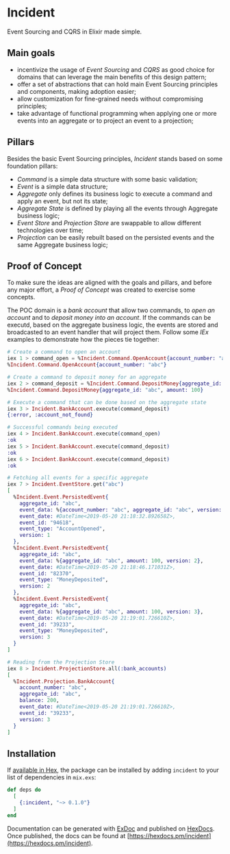 # Incident

Event Sourcing and CQRS in Elixir made simple.

## Main goals

* incentivize the usage of *Event Sourcing* and *CQRS* as good choice for domains that can leverage the main benefits of this design pattern;
* offer a set of abstractions that can hold main Event Sourcing principles and components, making adoption easier;
* allow customization for fine-grained needs without compromising principles;
* take advantage of functional programming when applying one or more events into an aggregate or to project an event to a projection;

## Pillars

Besides the basic Event Sourcing principles, *Incident* stands based on some foundation pillars:

* *Command* is a simple data structure with some basic validation;
* *Event* is a simple data structure;
* *Aggregate* only defines its business logic to execute a command and apply an event, but not its state;
* *Aggregate State* is defined by playing all the events through Aggregate business logic;
* *Event Store* and *Projection Store* are swappable to allow different technologies over time;
* *Projection* can be easily rebuilt based on the persisted events and the same Aggregate business logic;

## Proof of Concept

To make sure the ideas are aligned with the goals and pillars, and before any major effort, a *Proof of Concept* was created to exercise some concepts.

The POC domain is a *bank account* that allow two commands, to *open an account* and to *deposit money into an account*. If the commands can be executd, based on the aggregate business logic, the events are stored and broadcasted to an event handler that will project them. Follow some *IEx* examples to demonstrate how the pieces tie together:

```elixir
# Create a command to open an account
iex 1 > command_open = %Incident.Command.OpenAccount{account_number: "abc"}
%Incident.Command.OpenAccount{account_number: "abc"}

# Create a command to deposit money for an aggregate
iex 2 > command_deposit = %Incident.Command.DepositMoney{aggregate_id: "abc", amount: 100}
%Incident.Command.DepositMoney{aggregate_id: "abc", amount: 100}

# Execute a command that can be done based on the aggregate state
iex 3 > Incident.BankAccount.execute(command_deposit)
{:error, :account_not_found}

# Successful commands being executed
iex 4 > Incident.BankAccount.execute(command_open)
:ok
iex 5 > Incident.BankAccount.execute(command_deposit)
:ok
iex 6 > Incident.BankAccount.execute(command_deposit)
:ok

# Fetching all events for a specific aggregate
iex 7 > Incident.EventStore.get("abc")
[
  %Incident.Event.PersistedEvent{
    aggregate_id: "abc",
    event_data: %{account_number: "abc", aggregate_id: "abc", version: 1},
    event_date: #DateTime<2019-05-20 21:18:32.892658Z>,
    event_id: "94618",
    event_type: "AccountOpened",
    version: 1
  },
  %Incident.Event.PersistedEvent{
    aggregate_id: "abc",
    event_data: %{aggregate_id: "abc", amount: 100, version: 2},
    event_date: #DateTime<2019-05-20 21:18:46.171031Z>,
    event_id: "82370",
    event_type: "MoneyDeposited",
    version: 2
  },
  %Incident.Event.PersistedEvent{
    aggregate_id: "abc",
    event_data: %{aggregate_id: "abc", amount: 100, version: 3},
    event_date: #DateTime<2019-05-20 21:19:01.726610Z>,
    event_id: "39233",
    event_type: "MoneyDeposited",
    version: 3
  }
]

# Reading from the Projection Store
iex 8 > Incident.ProjectionStore.all(:bank_accounts)
[
  %Incident.Projection.BankAccount{
    account_number: "abc",
    aggregate_id: "abc",
    balance: 200,
    event_date: #DateTime<2019-05-20 21:19:01.726610Z>,
    event_id: "39233",
    version: 3
  }
]
```


## Installation

If [available in Hex](https://hex.pm/docs/publish), the package can be installed
by adding `incident` to your list of dependencies in `mix.exs`:

```elixir
def deps do
  [
    {:incident, "~> 0.1.0"}
  ]
end
```

Documentation can be generated with [ExDoc](https://github.com/elixir-lang/ex_doc)
and published on [HexDocs](https://hexdocs.pm). Once published, the docs can
be found at [https://hexdocs.pm/incident](https://hexdocs.pm/incident).

